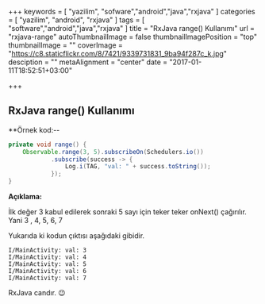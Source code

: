 +++
keywords = [
  "yazilim",
  "sofware","android","java","rxjava"
]
categories = [
  "yazilim",
  "android",
  "rxjava"
]
tags = [
  "software","android","java","rxjava"
]
title = "RxJava range() Kullanımı"
url = "rxjava-range"
autoThumbnailImage = false
thumbnailImagePosition = "top"
thumbnailImage = ""
coverImage = "https://c8.staticflickr.com/8/7421/9339731831_9ba94f287c_k.jpg"
desciption = ""
metaAlignment = "center"
date = "2017-01-11T18:52:51+03:00"

+++

## RxJava range() Kullanımı

**Örnek kod:--

```java
private void range() {
    Observable.range(3, 5).subscribeOn(Schedulers.io())
            .subscribe(success -> {
                Log.i(TAG, "val: " + success.toString());
            });
}
```

**Açıklama:**

İlk değer 3 kabul edilerek sonraki 5 sayı için teker teker onNext() çağırılır. Yani 3 , 4, 5, 6, 7

Yukarıda ki kodun çıktısı aşağıdaki gibidir.

```console
I/MainActivity: val: 3
I/MainActivity: val: 4
I/MainActivity: val: 5
I/MainActivity: val: 6
I/MainActivity: val: 7
```

RxJava candır. 😉
